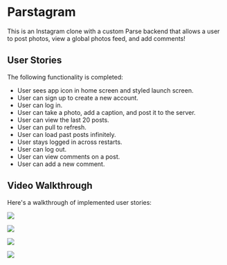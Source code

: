 # Parstagram

This is an Instagram clone with a custom Parse backend that allows a user to post photos, view a global photos feed, and add comments!

## User Stories

The following functionality is completed:

- User sees app icon in home screen and styled launch screen.
- User can sign up to create a new account.
- User can log in. 
- User can take a photo, add a caption, and post it to the server. 
- User can view the last 20 posts.
- User can pull to refresh.
- User can load past posts infinitely. 
- User stays logged in across restarts.
- User can log out. 
- User can view comments on a post. 
- User can add a new comment. 

## Video Walkthrough

Here's a walkthrough of implemented user stories:

![](https://github.com/JHarrisJoshua/Images/blob/main/Parstagram.gif)

![](https://github.com/JHarrisJoshua/Images/blob/main/Parstagram1.gif)

![](https://github.com/JHarrisJoshua/Images/blob/main/Parse2_1.gif)

![](https://github.com/JHarrisJoshua/Images/blob/main/Parse2_2.gif)
